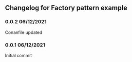 ## Changelog for Factory pattern example

### 0.0.2 06/12/2021
Conanfile updated

### 0.0.1 06/12/2021
Initial commit